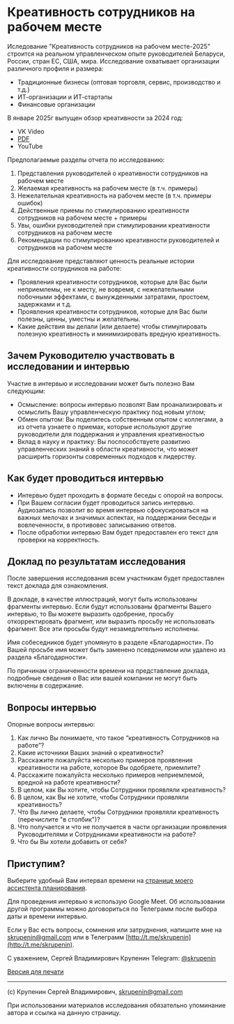 # Креативность сотрудников на рабочем месте

Иследование "Креативность сотрудников на рабочем месте-2025" строится на реальном управленческом опыте руководителей Беларуси, России, стран ЕС, США, мира. Исследование охватывает организации различного профиля и размера:
* Традиционные бизнесы (оптовая торговля, сервис, производство и т.д.)
* ИТ-организации и ИТ-стартапы
* Финансовые организации


В январе 2025г выпущен обзор креативности за 2024 год:
* VK Video
* [PDF](creativity_at_work_review_2024.pdf)
* YouTube


Предполагаемые разделы отчета по исследованию:
1. Представления руководителей о креативности сотрудников на рабочем месте
2. Желаемая креативность на рабочем месте (в т.ч. примеры)
3. Нежелательная креативность на рабочем месте (в т.ч. примеры ошибок)
4. Действенные приемы по стимулированию креативности сотрудников на рабочем месте + примеры
5. Увы, ошибки руководителей при стимулировании креативности сотрудников на рабочем месте
6. Рекомендации по стимулированию креативности руководителей и сотрудников на рабочем месте


Для исследование представляют ценность реальные истории креативности сотрудников на работе:
* Проявления креативности сотрудников, которые для Вас были неприемлемы, не к месту, не вовремя, с нежелательными побочными эффектами, с вынужденными затратами, простоем, задержками и т.д.
* Проявления креативности сотрудников, которые для Вас были полезны, ценны, уместны и желательны.
* Какие действия вы делали (или делаете) чтобы стимулировать полезную креативность и минимизировать вредную креативность. 

## Зачем Руководителю участвовать в исследовании и интервью
Участие в интервью и исследовании может быть полезно Вам следующим:
- Осмысление: вопросы интервью позволят Вам проанализировать и осмыслить Вашу управленческую практику под новым углом;
- Обмен опытом: Вы поделитесь собственным опытом с коллегами, а из отчета узнаете о приемах, которые используют другие руководители для поддержания и управления креативностью
- Вклад в науку и практику: Вы поспособствуете развитию управленческих знаний в области креативности, что может расширить горизонты современных подходов к лидерству.

## Как будет проводиться интервью
* Интервью будет проходить в формате беседы с опорой на вопросы.
* При Вашем согласии будет проводиться запись интервью. Аудиозапись позволит во время интервью сфокусироваться на важных мелочах и значимых аспектах, на поддержании беседы и вовлеченности, в противовес записыванию ответов.
* После обработки интервью Вам будет предоставлен его текст для проверки на корректность. 

## Доклад по результатам исследования
После завершения исследования всем участникам будет предоставлен текст доклада для ознакомления. 

В докладе, в качестве иллюстраций, могут быть использованы фрагменты интервью. Если будут использованы фрагменты Вашего интервью, то Вы можете выразить одобрение, просьбу откорректировать фрагмент, или выразить просьбу не использовать фрагмент. Все эти просьбы будут незамедлительно исполнены. 

Имя собеседников будет упомянуто в разделе «Благодарности». По Вашей просьбе имя может быть заменено псевдонимом или удалено из раздела «Благодарности».

По причинам ограниченности времени на представление доклада, подробные сведения о Вас или вашей компании не могут быть включены в содержание.

## Вопросы интервью
Опорные вопросы интервью:
1.	Как лично Вы понимаете, что такое “креативность Сотрудников на работе”?
2.	Какие источники Ваших знаний о креативности?
3.	Расскажите пожалуйста несколько примеров проявления креативности на работе, которое Вы одобряете, приемлите?
4.	Расскажите пожалуйста несколько примеров неприемлемой, вредной на работе креативности?
5.	В целом, как Вы хотите, чтобы Сотрудники проявляли креативность?
6.	В целом, как Вы не хотите, чтобы Сотрудники проявляли креативность?
7.	Что Вы лично делаете, чтобы Сотрудники проявляли креативность (перечислите "в столбик")?
8.	Что получается и что не получается в части организации проявления Руководителями и Сотрудниками креативности на работе? 
9.	Что бы Вы хотели добавить от себя?


## Приступим?
Выберите удобный Вам интервал времени на [странице моего ассистента планирования](https://planerka.app/meet/skrupenin/intervyu-kreativnost-sotrudnikov-na-rabochem-meste). 

Для проведения интервью я использую Google Meet. Об использовании другой программы можно договориться по Телеграмм после выбора даты и времени интервью. 

Если у Вас есть вопросы, сомнения или затруднения, напишите мне на [skrupenin@gmail.com](mailto:skrupenin@gmail.com?subject=Исследование) или в Телеграмм [http://t.me/skrupenin](http://t.me/skrupenin).

С уважением,
Сергей Владимирович Крупенин
Telegram: [@skrupenin](http://t.me/skrupenin)


[Версия для печати](invitation.pdf)

---
(с) Крупенин Сергей Владимирович, skrupenin@gmail.com

При использовании материалов исследования обязательно упоминание автора и ссылка на данную страницу.
